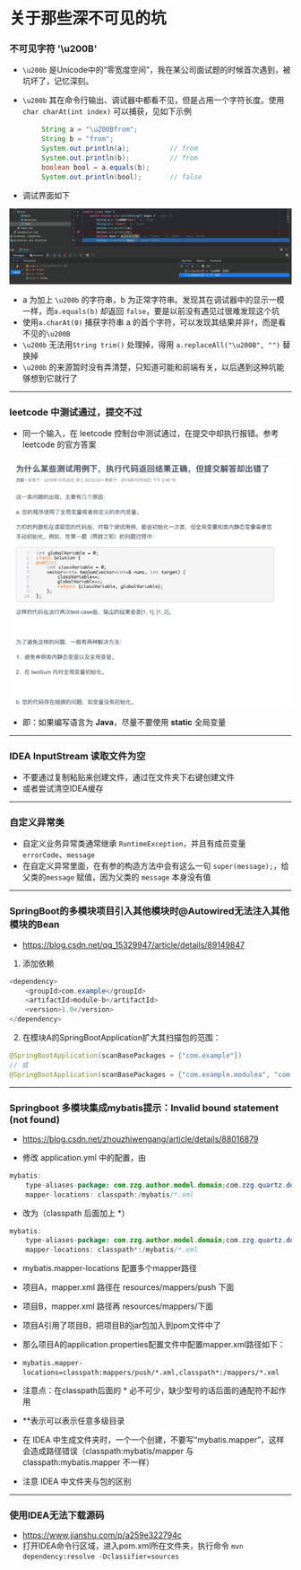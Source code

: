 # 关于那些深不可见的坑

### 不可见字符 '\u200B'

- `\u200b` 是Unicode中的“零宽度空间”，我在某公司面试题的时候首次遇到，被坑坏了，记忆深刻。

- `\u200b` 其在命令行输出、调试器中都看不见，但是占用一个字符长度。使用`char charAt(int index)` 可以捕获，见如下示例

```java
        String a = "\u200Bfrom";
        String b = "from";
        System.out.println(a);			// from
        System.out.println(b);			// from
        boolean bool = a.equals(b);
        System.out.println(bool);		// false
```

- 调试界面如下

<p align="center">
          <img src="https://raw.githubusercontent.com/TortoiseKnightB/Java_notes/main/images/关于那些深不可见的坑/01.png" width="1000"/>
  </p>

- a 为加上 `\u200b` 的字符串，b 为正常字符串。发现其在调试器中的显示一模一样，而`a.equals(b)` 却返回 `false`，要是以前没有遇见过很难发现这个坑
- 使用`a.charAt(0)` 捕获字符串 a 的首个字符，可以发现其结果并非`f`，而是看不见的`\u200B`
- `\u200b` 无法用`String trim()` 处理掉，得用 `a.replaceAll("\u200B", "")` 替换掉
- `\u200b` 的来源暂时没有弄清楚，只知道可能和前端有关，以后遇到这种坑能够想到它就行了

------

### leetcode 中测试通过，提交不过

- 同一个输入，在 leetcode 控制台中测试通过，在提交中却执行报错。参考 leetcode 的官方答案

<p align="center">
          <img src="https://raw.githubusercontent.com/TortoiseKnightB/Java_notes/main/images/关于那些深不可见的坑/02.png" width="500"/>
  </p>

- 即：如果编写语言为 **Java**，尽量不要使用 **static** 全局变量

------

### IDEA InputStream 读取文件为空

- 不要通过复制粘贴来创建文件，通过在文件夹下右键创建文件
- 或者尝试清空IDEA缓存

------

### 自定义异常类

- 自定义业务异常类通常继承 `RuntimeException`，并且有成员变量 `errorCode`、`message`
- 在自定义异常里面，在有参的构造方法中会有这么一句 `super(message);`，给父类的`message` 赋值，因为父类的 `message` 本身没有值

------

### SpringBoot的多模块项目引入其他模块时@Autowired无法注入其他模块的Bean

- https://blog.csdn.net/qq_15329947/article/details/89149847

1. 添加依赖

```java
<dependency>
    <groupId>com.example</groupId>
    <artifactId>module-b</artifactId>
    <version>1.0</version>
</dependency>
```

2. 在模块A的SpringBootApplication扩大其扫描包的范围：

```java
@SpringBootApplication(scanBasePackages = {"com.example"})
// 或
@SpringBootApplication(scanBasePackages = {"com.example.modulea", "com.example.moduleb"})
```

------

### Springboot 多模块集成mybatis提示：Invalid bound statement (not found)

- https://blog.csdn.net/zhouzhiwengang/article/details/88016879

- 修改 application.yml 中的配置，由

```java
mybatis:
    type-aliases-package: com.zzg.author.model.domain;com.zzg.quartz.domain
    mapper-locations: classpath:/mybatis/*.xml
```

- 改为（classpath 后面加上 *）

```java
mybatis:
    type-aliases-package: com.zzg.author.model.domain;com.zzg.quartz.domain
    mapper-locations: classpath*:/mybatis/*.xml
```

- mybatis.mapper-locations 配置多个mapper路径
- 项目A，mapper.xml 路径在 resources/mappers/push 下面
- 项目B，mapper.xml 路径再 resources/mappers/下面
- 项目A引用了项目B，把项目B的jar包加入到pom文件中了
- 那么项目A的application.properties配置文件中配置mapper.xml路径如下：

- `mybatis.mapper-locations=classpath:mappers/push/*.xml,classpath*:/mappers/*.xml`
  
- 注意点：在classpath后面的 * 必不可少，缺少型号的话后面的通配符不起作用
- \*\*表示可以表示任意多级目录
- 在 IDEA 中生成文件夹时，一个一个创建，不要写“mybatis.mapper”，这样会造成路径错误（classpath:mybatis/mapper 与 classpath:mybatis.mapper 不一样）
- 注意 IDEA 中文件夹与包的区别

------

### 使用IDEA无法下载源码

- https://www.jianshu.com/p/a259e322794c
- 打开IDEA命令行区域，进入pom.xml所在文件夹，执行命令 `mvn dependency:resolve -Dclassifier=sources`

